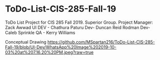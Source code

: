 # ToDo-List-CIS-285-Fall-19
ToDo List Project for CIS 285 Fall 2019. Superior Group.
Project Manager: Zack Awwad
UI DEV - Chathura Paturu
Dev- Duncan Reid Rodman
Dev- Caleb Sprinkle
QA - Kerry Williams

Conceptual Drawing
https://github.com/MSpartan216/ToDo-List-CIS-285-Fall-19/blob/UI-Dev/WhatsApp%20Image%202019-10-03%20at%207.16.20%20PM.jpeg?raw=true
